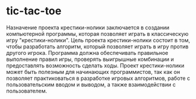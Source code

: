 # tic-tac-toe
Назначение проекта крестики-нолики заключается в создании компьютерной программы, которая позволяет играть в классическую игру "крестики-нолики".
Цель проекта крестики-нолики состоит в том, чтобы разработать алгоритм, который позволяет играть в игру против другого игрока.
Программа должна обеспечивать правильное выполнение правил игры, проверять выигрышные комбинации и предоставлять возможность сделать ходы.
Проект крестики-нолики может быть полезным для начинающих программистов, так как он позволяет практиковаться в разработке игровых алгоритмов, работе с пользовательским вводом и выводом, а также взаимодействии с пользователем.